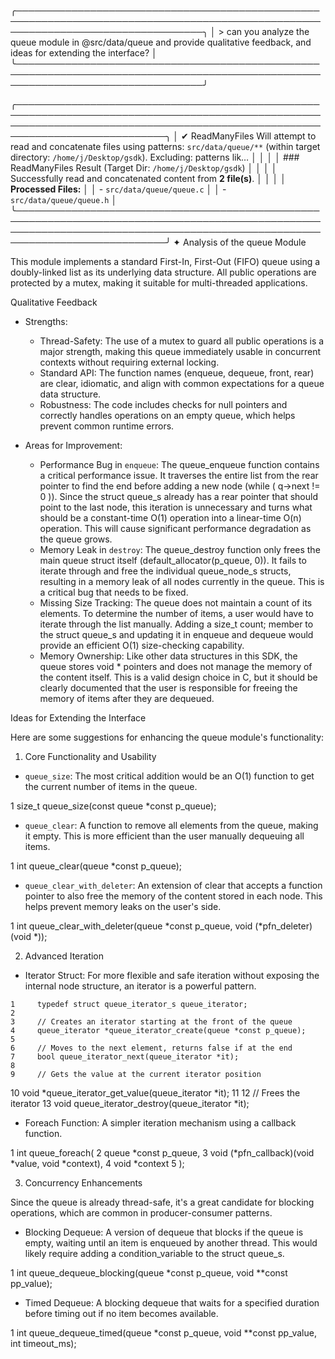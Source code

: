 ╭──────────────────────────────────────────────────────────────────────────────────────────────────────────────────────────────────╮
│  > can you analyze the queue module in @src/data/queue and provide qualitative feedback, and ideas for extending the interface?  │
╰──────────────────────────────────────────────────────────────────────────────────────────────────────────────────────────────────╯

 ╭──────────────────────────────────────────────────────────────────────────────────────────────────────────────────────────────────────────────────────────────────────────────╮
 │ ✔  ReadManyFiles Will attempt to read and concatenate files using patterns: `src/data/queue/**` (within target directory: `/home/j/Desktop/gsdk`). Excluding: patterns lik…  │
 │                                                                                                                                                                              │
 │    ### ReadManyFiles Result (Target Dir: `/home/j/Desktop/gsdk`)                                                                                                             │
 │                                                                                                                                                                              │
 │    Successfully read and concatenated content from **2 file(s)**.                                                                                                            │
 │                                                                                                                                                                              │
 │    **Processed Files:**                                                                                                                                                      │
 │    - `src/data/queue/queue.c`                                                                                                                                                │
 │    - `src/data/queue/queue.h`                                                                                                                                                │
 ╰──────────────────────────────────────────────────────────────────────────────────────────────────────────────────────────────────────────────────────────────────────────────╯
✦ Analysis of the queue Module


  This module implements a standard First-In, First-Out (FIFO) queue using a doubly-linked list as its underlying data structure. All public operations are protected by a
  mutex, making it suitable for multi-threaded applications.

  Qualitative Feedback


   * Strengths:
       * Thread-Safety: The use of a mutex to guard all public operations is a major strength, making this queue immediately usable in concurrent contexts without requiring
         external locking.
       * Standard API: The function names (enqueue, dequeue, front, rear) are clear, idiomatic, and align with common expectations for a queue data structure.
       * Robustness: The code includes checks for null pointers and correctly handles operations on an empty queue, which helps prevent common runtime errors.


   * Areas for Improvement:
       * Performance Bug in `enqueue`: The queue_enqueue function contains a critical performance issue. It traverses the entire list from the rear pointer to find the end
         before adding a new node (while ( q->next != 0 )). Since the struct queue_s already has a rear pointer that should point to the last node, this iteration is
         unnecessary and turns what should be a constant-time O(1) operation into a linear-time O(n) operation. This will cause significant performance degradation as the
         queue grows.
       * Memory Leak in `destroy`: The queue_destroy function only frees the main queue struct itself (default_allocator(p_queue, 0)). It fails to iterate through and free the
         individual queue_node_s structs, resulting in a memory leak of all nodes currently in the queue. This is a critical bug that needs to be fixed.
       * Missing Size Tracking: The queue does not maintain a count of its elements. To determine the number of items, a user would have to iterate through the list manually.
         Adding a size_t count; member to the struct queue_s and updating it in enqueue and dequeue would provide an efficient O(1) size-checking capability.
       * Memory Ownership: Like other data structures in this SDK, the queue stores void * pointers and does not manage the memory of the content itself. This is a valid
         design choice in C, but it should be clearly documented that the user is responsible for freeing the memory of items after they are dequeued.

  Ideas for Extending the Interface

  Here are some suggestions for enhancing the queue module's functionality:

  1. Core Functionality and Usability


   * `queue_size`: The most critical addition would be an O(1) function to get the current number of items in the queue.

   1     size_t queue_size(const queue *const p_queue);

   * `queue_clear`: A function to remove all elements from the queue, making it empty. This is more efficient than the user manually dequeuing all items.

   1     int queue_clear(queue *const p_queue);

   * `queue_clear_with_deleter`: An extension of clear that accepts a function pointer to also free the memory of the content stored in each node. This helps prevent memory
     leaks on the user's side.

   1     int queue_clear_with_deleter(queue *const p_queue, void (*pfn_deleter)(void *));


  2. Advanced Iteration

   * Iterator Struct: For more flexible and safe iteration without exposing the internal node structure, an iterator is a powerful pattern.


    1     typedef struct queue_iterator_s queue_iterator;
    2 
    3     // Creates an iterator starting at the front of the queue
    4     queue_iterator *queue_iterator_create(queue *const p_queue);
    5 
    6     // Moves to the next element, returns false if at the end
    7     bool queue_iterator_next(queue_iterator *it);
    8 
    9     // Gets the value at the current iterator position
   10     void *queue_iterator_get_value(queue_iterator *it);
   11 
   12     // Frees the iterator
   13     void queue_iterator_destroy(queue_iterator *it);

   * Foreach Function: A simpler iteration mechanism using a callback function.


   1     int queue_foreach(
   2         queue *const p_queue,
   3         void (*pfn_callback)(void *value, void *context),
   4         void *context
   5     );


  3. Concurrency Enhancements


  Since the queue is already thread-safe, it's a great candidate for blocking operations, which are common in producer-consumer patterns.

   * Blocking Dequeue: A version of dequeue that blocks if the queue is empty, waiting until an item is enqueued by another thread. This would likely require adding a
     condition_variable to the struct queue_s.


   1     int queue_dequeue_blocking(queue *const p_queue, void **const pp_value);

   * Timed Dequeue: A blocking dequeue that waits for a specified duration before timing out if no item becomes available.


   1     int queue_dequeue_timed(queue *const p_queue, void **const pp_value, int timeout_ms);